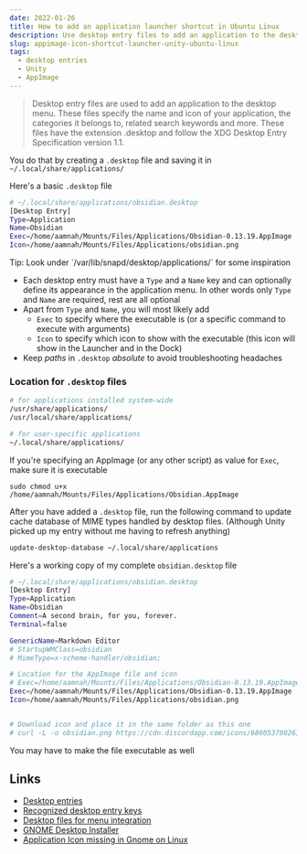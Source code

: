 ```yaml
---
date: 2022-01-26
title: How to add an application launcher shortcut in Ubuntu Linux
description: Use desktop entry files to add an application to the desktop menu
slug: appimage-icon-shortcut-launcher-unity-ubuntu-linux
tags:
  - desktop entries
  - Unity
  - AppImage
---
```


> Desktop entry files are used to add an application to the desktop menu. These files specify the name and icon of your application, the categories it belongs to, related search keywords and more. These files have the extension .desktop and follow the XDG Desktop Entry Specification version 1.1.

You do that by creating a `.desktop` file and saving it in `~/.local/share/applications/`

Here's a basic `.desktop` file

```bash
# ~/.local/share/applications/obsidian.desktop
[Desktop Entry]
Type=Application
Name=Obsidian
Exec=/home/aamnah/Mounts/Files/Applications/Obsidian-0.13.19.AppImage
Icon=/home/aamnah/Mounts/Files/Applications/obsidian.png
```

<Tip>
Tip: Look under `/var/lib/snapd/desktop/applications/` for some inspiration
</Tip>

- Each desktop entry must have a `Type` and a `Name` key and can optionally define its appearance in the application menu. In other words only `Type` and `Name` are required, rest are all optional
- Apart from `Type` and `Name`, you will most likely add
  - `Exec` to specify where the executable is (or a specific command to execute with arguments)
  - `Icon` to specify which icon to show with the executable (this icon will show in the Launcher and in the Dock)
- Keep _paths_ in `.desktop` _absolute_ to avoid troubleshooting headaches

### Location for `.desktop` files

```bash
# for applications installed system-wide
/usr/share/applications/
/usr/local/share/applications/

# for user-specific applications
~/.local/share/applications/
```

If you're specifying an AppImage (or any other script) as value for `Exec`, make sure it is executable

```
sudo chmod u+x /home/aamnah/Mounts/Files/Applications/Obsidian.AppImage
```

After you have added a `.desktop` file, run the following command to update cache database of MIME types handled by desktop files. (Although Unity picked up my entry without me having to refresh anything)

```bash
update-desktop-database ~/.local/share/applications
```

Here's a working copy of my complete `obsidian.desktop` file

```bash
# ~/.local/share/applications/obsidian.desktop
[Desktop Entry]
Type=Application
Name=Obsidian
Comment=A second brain, for you, forever.
Terminal=false

GenericName=Markdown Editor
# StartupWMClass=obsidian
# MimeType=x-scheme-handler/obsidian;

# Location for the AppImage file and icon
# Exec=/home/aamnah/Mounts/Files/Applications/Obsidian-0.13.19.AppImage %u
Exec=/home/aamnah/Mounts/Files/Applications/Obsidian-0.13.19.AppImage
Icon=/home/aamnah/Mounts/Files/Applications/obsidian.png


# Download icon and place it in the same folder as this one
# curl -L -o obsidian.png https://cdn.discordapp.com/icons/686053708261228577/1361e62fed2fee55c7885103c864e2a8.png
```

You may have to make the file executable as well
## Links

- [Desktop entries](https://wiki.archlinux.org/title/desktop_entries)
- [Recognized desktop entry keys](https://specifications.freedesktop.org/desktop-entry-spec/desktop-entry-spec-latest.html#recognized-keys)
- [Desktop files for menu integration](https://snapcraft.io/docs/desktop-menu-icon-support)
- [GNOME Desktop Installer](https://forum.obsidian.md/t/gnome-desktop-installer/499)
- [Application Icon missing in Gnome on Linux](https://forum.obsidian.md/t/application-icon-missing-in-gnome-on-linux/1026/10)
